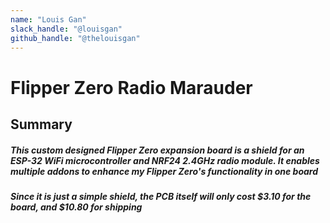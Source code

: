 ```yaml
---
name: "Louis Gan"
slack_handle: "@louisgan"
github_handle: "@thelouisgan"
---
```


# Flipper Zero Radio Marauder

<!-- Describe your board in 2-3 sentences. What are you making? What will it do? -->
## Summary
##### This custom designed Flipper Zero expansion board is a shield for an ESP-32 WiFi microcontroller and NRF24 2.4GHz radio module. It enables multiple addons to enhance my Flipper Zero's functionality in one board

<!-- How much is it going to cost? -->
##### Since it is just a simple shield, the PCB itself will only cost $3.10 for the board, and $10.80 for shipping
